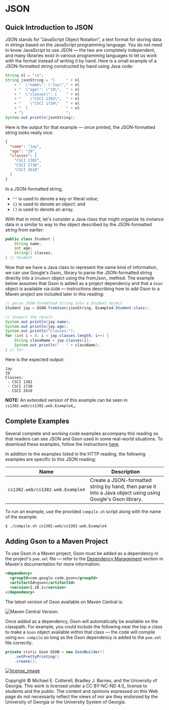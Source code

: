 # JSON

## Quick Introduction to JSON

JSON stands for "JavaScript Object Notation", a text format for storing
data in strings based on the JavaScript programming language. You do not
need to know JavaScript to use JSON — the two are completely
independent, and many libraries exist in various programming languages
to let us work with the format instead of writing it by hand. Here is a
small example of a JSON-formatted string constructed by hand using Java
code:

```java
String nl = "\n";
String jsonString = "{     " + nl
    + "  \"name\": \"Jay\"," + nl
    + "  \"age\": \"19\",  " + nl
    + "  \"classes\": [    " + nl
    + "    \"CSCI 1302\",  " + nl
    + "    \"CSCI 1730\"   " + nl
    + "  ]                 " + nl
    + "}                   ";
System.out.println(jsonString);
```

Here is the output for that example — once printed, the JSON-formatted
string looks really nice:

```json
{
  "name": "Jay",
  "age": "19",
  "classes": [
    "CSCI 1302",
    "CSCI 1730",
    "CSCI 2610"
  ]
}
```

In a JSON-formatted string,

-   `""` is used to denote a *key* or literal *value*;
-   `{}` is used to denote an *object*; and
-   `[]` is used to denote an array.

With that in mind, let's consider a Java class that might organize its
instance data in a similar to way to the object described by the
JSON-formatted string from earlier:

```java
public class Student {
    String name;
    int age;
    String[] classes;
} // Student
```

Now that we have a Java class to represent the same kind of information,
we can use Google's Gson\_ library to parse the JSON-formatted string
directly into a `Student` object using the fromJson\_ method. The
example below assumes that Gson is added as a project dependency and
that a `Gson` object is available via `GSON` — instructions describing
how to add Gson to a Maven project are included later in this reading:

```java
// parse JSON-formatted string into a Student object
Student jay = GSON.fromJson(jsonString, Example4.Student.class);

// inspect the result
System.out.println(jay.name);
System.out.println(jay.age);
System.out.println("Classes:");
for (int i = 0; i < jay.classes.length; i++) {
    String className = jay.classes[i];
    System.out.println(" - " + className);
} // for
```

Here is the expected output:

```
Jay
19
Classes:
 - CSCI 1302
 - CSCI 1730
 - CSCI 2610
```

**NOTE:** An extended version of this example can be seen in
`cs1302.web/cs1302.web.Example4`\_.

## Complete Examples

Several complete and working code examples accompany this reading so
that readers can see JSON and Gson used in some real-world situations.
To download these examples, follow the instructions
[here](http.rst#complete-examples).

In addition to the examples listed in the HTTP reading, the following
examples are specific to this JSON reading:

| Name                             | Description                                                                                                 |
|----------------------------------|-------------------------------------------------------------------------------------------------------------|
| `cs1302.web/cs1302.web.Example4` | Create a JSON-formatted string by hand, then parse it into a Java object using using Google's Gson library. |

To run an example, use the provided `compile.sh` script along with the
name of the example:

```
$ ./compile.sh cs1302.web/cs1302.web.Example4
```

## Adding Gson to a Maven Project

To use Gson in a Maven project, Gson must be added as a dependency in
the project's `pom.xml` file — refer to the
[Dependency Management](https://maven.apache.org/guides/introduction/introduction-to-dependency-mechanism.html#dependency-management)
section in Maven's documentation for more information:

```xml
<dependency>
  <groupId>com.google.code.gson</groupId>
  <artifactId>gson</artifactId>
  <version>2.10.1</version>
</dependency>
```

The latest version of Gson available on Maven Central is:

![Maven Central Version](https://img.shields.io/maven-central/v/com.google.code.gson/gson).

Once added as a dependency, Gson will automatically be available on the
classpath. For example, you could include the following near the top a
class to make a `Gson` object available within that class — the code
will compile using `mvn compile` so long as the Gson dependency is added
to the `pom.xml` file correctly:

```java
private static Gson GSON = new GsonBuilder()
    .setPrettyPrinting()
    .create();
```

<div class="footer">

[![license\_image](https://img.shields.io/badge/License-CC%20BY--NC--ND%204.0-lightgrey.svg)](http://creativecommons.org/licenses/by-nc-nd/4.0/)

Copyright © Michael E. Cotterell, Bradley J. Barnes, and the University
of Georgia. This work is licensed under a CC BY-NC-ND 4.0\_ license to
students and the public. The content and opinions expressed on this Web
page do not necessarily reflect the views of nor are they endorsed by
the University of Georgia or the University System of Georgia.

</div>
